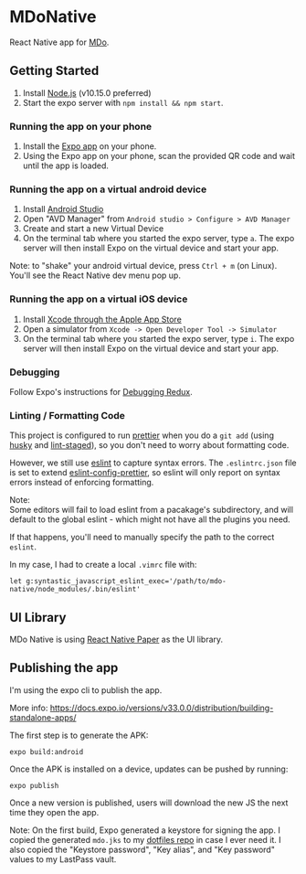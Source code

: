 # MDoNative

React Native app for [MDo](https://mdo-org.github.io/mdo/).

## Getting Started

1. Install [Node.js](https://nodejs.org/) (v10.15.0 preferred)
2. Start the expo server with `npm install && npm start`.

### Running the app on your phone

1. Install the [Expo app](https://play.google.com/store/apps/details?id=host.exp.exponent&hl=en) on your phone.
2. Using the Expo app on your phone, scan the provided QR code and wait until the app is loaded.

### Running the app on a virtual android device

1. Install [Android Studio](https://developer.android.com/studio)
2. Open "AVD Manager" from `Android studio > Configure > AVD Manager`
3. Create and start a new Virtual Device
4. On the terminal tab where you started the expo server, type `a`. The expo server will then install Expo on the virtual device and start your app.

Note: to "shake" your android virtual device, press `Ctrl + m` (on Linux). You'll see the React Native dev menu pop up.

### Running the app on a virtual iOS device

1. Install [Xcode through the Apple App Store](https://apps.apple.com/app/xcode/id497799835)
2. Open a simulator from `Xcode -> Open Developer Tool -> Simulator`
3. On the terminal tab where you started the expo server, type `i`. The expo server will then install Expo on the virtual device and start your app.

### Debugging

Follow Expo's instructions for [Debugging Redux](https://docs.expo.io/versions/v33.0.0/workflow/debugging/#debugging-redux).

### Linting / Formatting Code

This project is configured to run [prettier](https://github.com/prettier/prettier) when you do a `git add` (using [husky](https://www.npmjs.com/package/husky) and [lint-staged](https://www.npmjs.com/package/lint-staged)), so you don't need to worry about formatting code.

However, we still use [eslint](https://eslint.org/) to capture syntax errors. The `.eslintrc.json` file is set to extend [eslint-config-prettier](https://www.npmjs.com/package/eslint-config-prettier), so eslint will only report on syntax errors instead of enforcing formatting.

Note:  
Some editors will fail to load eslint from a pacakage's subdirectory, and will
default to the global eslint - which might not have all the plugins you need.

If that happens, you'll need to manually specify the path to the correct `eslint`.

In my case, I had to create a local `.vimrc` file with:

```
let g:syntastic_javascript_eslint_exec='/path/to/mdo-native/node_modules/.bin/eslint'
```

## UI Library

MDo Native is using [React Native Paper](https://callstack.github.io/react-native-paper/) as the UI library.

## Publishing the app

I'm using the expo cli to publish the app.

More info: https://docs.expo.io/versions/v33.0.0/distribution/building-standalone-apps/

The first step is to generate the APK:

```
expo build:android
```

Once the APK is installed on a device, updates can be pushed by running:

```
expo publish
```

Once a new version is published, users will download the new JS the next time
they open the app.

Note: On the first build, Expo generated a keystore for signing the app. I copied
the generated `mdo.jks` to my [dotfiles repo](https://github.com/alexishevia/.dotfiles/blob/master/encrypted.sh)
in case I ever need it. I also copied the "Keystore password", "Key alias", and
"Key password" values to my LastPass vault.
